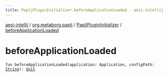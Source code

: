 ```yaml
---
title: PapljPluginInitializer.beforeApplicationLoaded - aesi-intellij
---
```


[aesi-intellij](../../index.html) / [org.metaborg.paplj](../index.html) / [PapljPluginInitializer](index.html) / [beforeApplicationLoaded](.)

# beforeApplicationLoaded

`fun beforeApplicationLoaded(application: Application, configPath: `[`String`](https://kotlinlang.org/api/latest/jvm/stdlib/kotlin/-string/index.html)`): `[`Unit`](https://kotlinlang.org/api/latest/jvm/stdlib/kotlin/-unit/index.html)